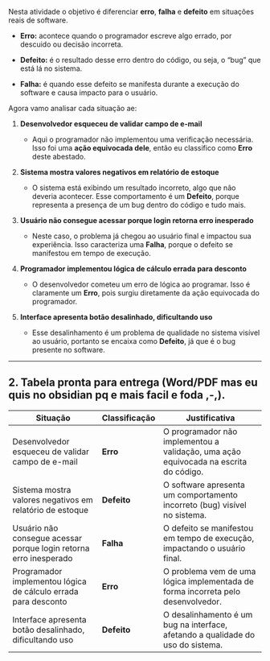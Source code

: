 Nesta atividade o objetivo é diferenciar **erro**, **falha** e **defeito** em situações reais de software.

- **Erro:** acontece quando o programador escreve algo errado, por descuido ou decisão incorreta.
    
- **Defeito:** é o resultado desse erro dentro do código, ou seja, o “bug” que está lá no sistema.
    
- **Falha:** é quando esse defeito se manifesta durante a execução do software e causa impacto para o usuário.
    

Agora vamo analisar cada situação ae:

1. **Desenvolvedor esqueceu de validar campo de e-mail**
    
    - Aqui o programador não implementou uma verificação necessária. Isso foi uma **ação equivocada dele**, então eu classifico como **Erro** deste abestado.
        
2. **Sistema mostra valores negativos em relatório de estoque**
    
    - O sistema está exibindo um resultado incorreto, algo que não deveria acontecer. Esse comportamento é um **Defeito**, porque representa a presença de um bug dentro do código e tudo mais.
        
3. **Usuário não consegue acessar porque login retorna erro inesperado**
    
    - Neste caso, o problema já chegou ao usuário final e impactou sua experiência. Isso caracteriza uma **Falha**, porque o defeito se manifestou em tempo de execução.
        
4. **Programador implementou lógica de cálculo errada para desconto**
    
    - O desenvolvedor cometeu um erro de lógica ao programar. Isso é claramente um **Erro**, pois surgiu diretamente da ação equivocada do programador.
        
5. **Interface apresenta botão desalinhado, dificultando uso**
    
    - Esse desalinhamento é um problema de qualidade no sistema visível ao usuário, portanto se encaixa como **Defeito**, já que é o bug presente no software.
        

---

## 2. Tabela pronta para entrega (Word/PDF mas eu quis no obsidian pq e mais facil e foda ,-,).

| Situação                                                          | Classificação | Justificativa                                                                        |
| ----------------------------------------------------------------- | ------------- | ------------------------------------------------------------------------------------ |
| Desenvolvedor esqueceu de validar campo de e-mail                 | **Erro**      | O programador não implementou a validação, uma ação equivocada na escrita do código. |
| Sistema mostra valores negativos em relatório de estoque          | **Defeito**   | O software apresenta um comportamento incorreto (bug) visível no sistema.            |
| Usuário não consegue acessar porque login retorna erro inesperado | **Falha**     | O defeito se manifestou em tempo de execução, impactando o usuário final.            |
| Programador implementou lógica de cálculo errada para desconto    | **Erro**      | O problema vem de uma lógica implementada de forma incorreta pelo desenvolvedor.     |
| Interface apresenta botão desalinhado, dificultando uso           | **Defeito**   | O desalinhamento é um bug na interface, afetando a qualidade do uso do sistema.      |
